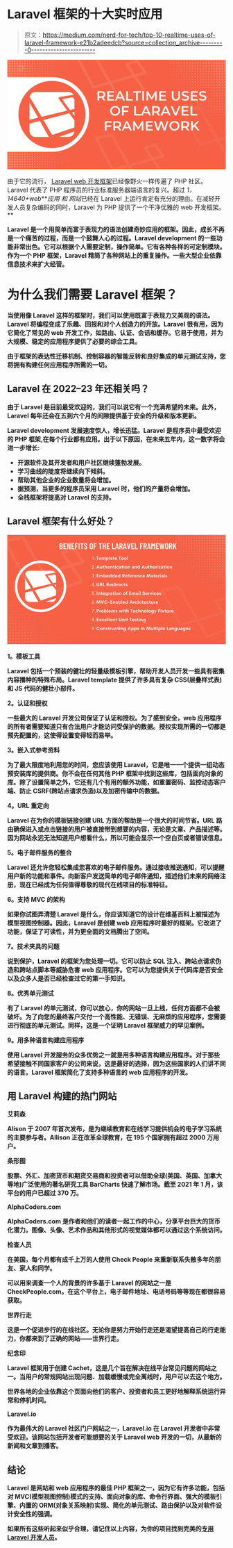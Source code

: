 # Laravel 框架的十大实时应用

> 原文：<https://medium.com/nerd-for-tech/top-10-realtime-uses-of-laravel-framework-e21b2adeedcb?source=collection_archive---------0----------------------->

![](img/2cd396b561817fa37f8799fa26268ec1.png)

由于它的流行， [Laravel web 开发框架](https://faun.pub/top-10-advanced-web-development-features-of-laravel-framework-7e4482806cb3)已经像野火一样传遍了 PHP 社区。Laravel 代表了 PHP 程序员的行业标准服务器端语言的复兴。超过 *1，14640+web****应用* *和* *网站*已经在 Laravel 上运行肯定有充分的理由。在减轻开发人员复杂编码的同时，Laravel 为 PHP 提供了一个干净优雅的 web 开发框架。**

**Laravel 是一个用简单而富于表现力的语法创建奇妙应用的框架。因此，成长不再是一个痛苦的过程，而是一个鼓舞人心的过程。Laravel development 的一些功能非常出色。它可以根据个人需要定制，操作简单。它有各种各样的可定制模块。作为一个 PHP 框架，Laravel 精简了各种网站上的重复操作。一些大型企业依靠信息技术来扩大经营。**

# ****为什么我们需要 Laravel 框架？****

**当使用像 Laravel 这样的框架时，我们可以使用既富于表现力又美观的语法。Laravel 将编程变成了乐趣、回报和对个人创造力的开放。Laravel 很有用，因为它简化了常见的 web 开发工作，如路由、认证、会话和缓存。它易于使用，并为大规模、稳定的应用程序提供了必要的综合工具。**

**由于框架的表达性迁移机制、控制容器的智能反转和良好集成的单元测试支持，您将拥有构建任何应用程序所需的一切。**

## ****Laravel 在 2022–23 年还相关吗？****

**由于 Laravel 是目前最受欢迎的，我们可以说它有一个充满希望的未来。此外，Laravel 每年还会在五到六个月的间隙提供基于安全的升级和版本更新。**

**Laravel development 发展速度惊人，增长迅猛。Laravel 是程序员中最受欢迎的 PHP 框架,在每个行业都有应用。出于以下原因，在未来五年内，这一数字将会进一步增长:**

*   **开源软件及其开发者和用户社区继续蓬勃发展。**
*   **学习曲线的陡度将继续向下倾斜。**
*   **帮助其他企业的企业数量将会增加。**
*   **据预测，当更多的程序员采用 Laravel 时，他们的产量将会增加。**
*   **全栈框架将提高对 Laravel 的支持。**

## **Laravel 框架有什么好处？**

**![](img/dd595cbe18d52e66d3e9cb2508d1c7d4.png)**

****1。模板工具****

**Laravel 包括一个预装的健壮的轻量级模板引擎，帮助开发人员开发一些具有密集内容播种的特殊布局。Laravel template 提供了许多具有复杂 CSS(层叠样式表)和 JS 代码的健壮小部件。**

****2。认证和授权****

**一些最大的 Laravel 开发公司保证了认证和授权。为了感到安全，web 应用程序的所有者需要知道只有合法用户才能访问受保护的数据。授权实现所需的一切都是预先配置的，这使得设置变得轻而易举。**

****3。嵌入式参考资料****

**为了最大限度地利用您的时间，您应该使用 Laravel，它是唯一一个提供一组动态预安装库的提供商。你不会在任何其他 PHP 框架中找到这些库，包括面向对象的库。除了设置简单之外，它还有几个有用的额外功能，如重置密码、监控动态客户端、防止 CSRF(跨站点请求伪造)以及加密传输中的数据。**

****4。URL 重定向****

**Laravel 在为你的模板链接创建 URL 方面的帮助是一个很大的时间节省。URL 路由确保进入或点击链接的用户被直接带到想要的内容，无论是文章、产品描述等。因为网站永远无法知道用户想看什么，所以可能会显示一个空白页或者错误信息。**

****5。电子邮件服务的整合****

**Laravel 还允许您轻松集成您喜欢的电子邮件服务。通过接收推送通知，可以提醒用户新的功能和事件。向新客户发送简单的电子邮件通知，描述他们未来的网络注册，现在已经成为任何值得尊敬的现代在线项目的标准特征。**

****6。支持 MVC 的架构****

**如果你试图弄清楚 Laravel 是什么，你应该知道它的设计在维基百科上被描述为模型视图控制器。因此，Laravel 是创建 web 应用程序时最好的框架。它改进了功能，保证了可读性，并为更全面的文档腾出了空间。**

****7。技术夹具的问题****

**说到保护，Laravel 的框架为您处理一切。它可以防止 SQL 注入、跨站点请求伪造和跨站点脚本等威胁危害 web 应用程序。它可以为您提供关于代码库是否安全以及众多人是否已经检查过它的第一手知识。**

****8。优秀单元测试****

**有了 Laravel 的单元测试，你可以放心，你的网站一旦上线，任何方面都不会被破坏。为了向您的最终客户交付一个高性能、无错误、无麻烦的应用程序，您需要进行彻底的单元测试。同样，这是一个证明 Laravel 框架威力的罕见案例。**

****9。用多种语言构建应用程序****

**使用 Laravel 开发服务的众多优势之一就是用多种语言构建应用程序。对于那些希望接触不同国家客户的公司来说，这是最好的选择，因为这些国家的人们讲不同的语言。Laravel 框架简化了支持多种语言的 web 应用程序的开发。**

## ****用 Laravel 构建的热门网站****

****艾莉森****

**Alison 于 2007 年首次发布，是为继续教育和在线学习提供机会的电子学习系统的主要参与者。Allison 正在改革全球教育，在 195 个国家拥有超过 2000 万用户。**

****条形图****

**股票、外汇、加密货币和期货交易商和投资者可以借助全球(美国、英国、加拿大等地)广泛使用的著名研究工具 BarCharts 快速了解市场。截至 2021 年 1 月，该平台的用户已超过 370 万。**

****AlphaCoders.com****

**AlphaCoders.com 是作者和他们的读者一起工作的中心，分享平台巨大的货币化潜力。图像、头像、艺术作品和其他形式的视觉媒体都可以通过这个系统访问。**

****检查人员****

**在美国，每个月都有成千上万的人使用 Check People 来重新联系失散多年的朋友、家人和同学。**

**可以用来调查一个人的背景的许多基于 Laravel 的网站之一是 CheckPeople.com。在这个平台上，电子邮件地址、电话号码等等现在都很容易获取。**

****世界行走****

**这是一个促进步行的在线社区。无论你是努力开始行走还是渴望提高自己的行走能力，你都来到了正确的网站——世界行走。**

****纪念印****

**Laravel 框架用于创建 Cachet，这是几个旨在解决在线平台常见问题的网站之一。当用户的常规网站出现问题、加载缓慢或完全离线时，用户可以去这个地方。**

**世界各地的企业依靠这个页面向他们的客户、投资者和员工更好地解释系统运行异常和停机时间。**

****Laravel.io****

**作为最伟大的 Laravel 社区门户网站之一，Laravel.io 在 Laravel 开发者中非常受欢迎。该网站包括开发者可能想要的关于 Laravel web 开发的一切，从最新的新闻和文章到播客。**

## ****结论****

**Laravel 是网站和 web 应用程序的最佳 PHP 框架之一，因为它有许多功能，包括对 MVC(模型视图控制)模式的支持、面向对象的库、命令行界面、强大的模板引擎、内置的 ORM(对象关系映射)实现、简化的单元测试、路由保护以及对软件设计安全性的强调。**

**如果所有这些听起来似乎合理，请记住以上内容，为你的项目找到完美的[专用 Laravel 开发人员](https://jumpgrowth.com/laravel-developer/)。**